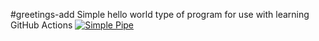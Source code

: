 #greetings-add
Simple hello world type of program for use with learning GitHub Actions
[![Simple Pipe](https://github.com/matsunil/greetings-add/actions/workflows/pipeline.yml/badge.svg)](https://github.com/matsunil/greetings-add/actions/workflows/pipeline.yml)
